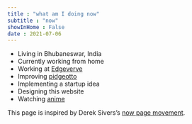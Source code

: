 ```yaml
---
title : "what am I doing now"
subtitle : "now"
showInHome : False
date : 2021-07-06
---
```


* Living in Bhubaneswar, India
* Currently working from home
* Working at [Edgeverve](https://www.edgeverve.com/)
* Improving [pidgeotto](https://github.com/niharokz/pidgeotto)
* Implementing a startup idea 
* Designing this website
* Watching [anime](/anime)

This page is inspired by Derek Sivers’s [now page movement](https://nownownow.com/).
